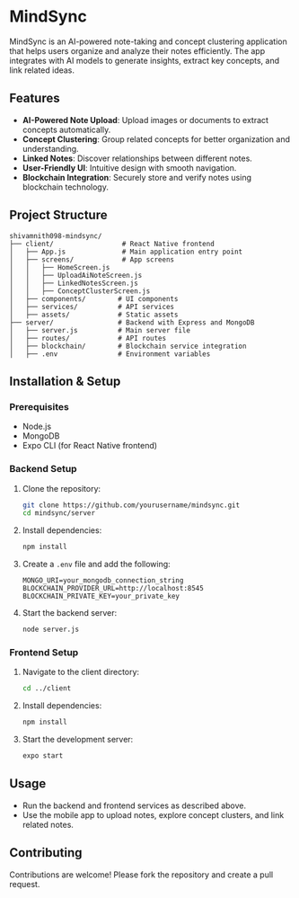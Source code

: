 # MindSync

MindSync is an AI-powered note-taking and concept clustering application that helps users organize and analyze their notes efficiently. The app integrates with AI models to generate insights, extract key concepts, and link related ideas.

## Features
- **AI-Powered Note Upload**: Upload images or documents to extract concepts automatically.
- **Concept Clustering**: Group related concepts for better organization and understanding.
- **Linked Notes**: Discover relationships between different notes.
- **User-Friendly UI**: Intuitive design with smooth navigation.
- **Blockchain Integration**: Securely store and verify notes using blockchain technology.

## Project Structure
```
shivamnith098-mindsync/
├── client/                 # React Native frontend
│   ├── App.js              # Main application entry point
│   ├── screens/            # App screens
│   │   ├── HomeScreen.js           
│   │   ├── UploadAiNoteScreen.js   
│   │   ├── LinkedNotesScreen.js    
│   │   ├── ConceptClusterScreen.js
│   ├── components/        # UI components
│   ├── services/          # API services
│   ├── assets/            # Static assets
├── server/                # Backend with Express and MongoDB
│   ├── server.js          # Main server file
│   ├── routes/            # API routes
│   ├── blockchain/        # Blockchain service integration
│   ├── .env               # Environment variables
```

## Installation & Setup
### Prerequisites
- Node.js
- MongoDB
- Expo CLI (for React Native frontend)

### Backend Setup
1. Clone the repository:
   ```sh
   git clone https://github.com/yourusername/mindsync.git
   cd mindsync/server
   ```
2. Install dependencies:
   ```sh
   npm install
   ```
3. Create a `.env` file and add the following:
   ```
   MONGO_URI=your_mongodb_connection_string
   BLOCKCHAIN_PROVIDER_URL=http://localhost:8545
   BLOCKCHAIN_PRIVATE_KEY=your_private_key
   ```
4. Start the backend server:
   ```sh
   node server.js
   ```

### Frontend Setup
1. Navigate to the client directory:
   ```sh
   cd ../client
   ```
2. Install dependencies:
   ```sh
   npm install
   ```
3. Start the development server:
   ```sh
   expo start
   ```

## Usage
- Run the backend and frontend services as described above.
- Use the mobile app to upload notes, explore concept clusters, and link related notes.

## Contributing
Contributions are welcome! Please fork the repository and create a pull request.


